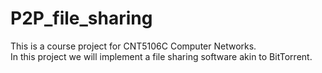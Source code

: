 # P2P_file_sharing

This is a course project for CNT5106C Computer Networks.  
In this project we will implement a file sharing software akin to BitTorrent.

